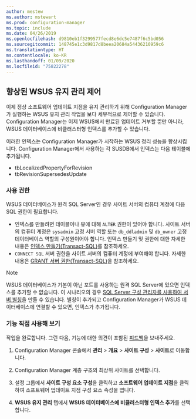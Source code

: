 ```yaml
---
author: mestew
ms.author: mstewart
ms.prod: configuration-manager
ms.topic: include
ms.date: 04/26/2019
ms.openlocfilehash: d9810eb1f3299577fecd8e6dc5e7487f6c5bd056
ms.sourcegitcommit: 148745e1c3d9817d8beea20684a54436210959c6
ms.translationtype: HT
ms.contentlocale: ko-KR
ms.lasthandoff: 01/09/2020
ms.locfileid: "75822278"
---
```

## <a name="improved-control-over-wsus-maintenance"></a>향상된 WSUS 유지 관리 제어
<!--41101009-->

이제 정상 소프트웨어 업데이트 지점을 유지 관리하기 위해 Configuration Manager가 실행하는 WSUS 유지 관리 작업을 보다 세부적으로 제어할 수 있습니다. Configuration Manager는 이제 WSUS에서 만료된 업데이트 거부할 뿐만 아니라, WSUS 데이터베이스에 비클러스터형 인덱스를 추가할 수 있습니다. 

이러한 인덱스는 Configuration Manager가 시작하는 WSUS 정리 성능을 향상시킵니다. Configuration Manager에서 사용하는 각 SUSDB에서 인덱스는 다음 테이블에 추가됩니다.

- tbLocalizedPropertyForRevision
- tbRevisionSupersedesUpdate

### <a name="permissions"></a>사용 권한

WSUS 데이터베이스가 원격 SQL Server인 경우 사이트 서버의 컴퓨터 계정에 다음 SQL 권한이 필요합니다.

- 인덱스를 만들려면 테이블이나 뷰에 대해 `ALTER` 권한이 있어야 합니다. 사이트 서버의 컴퓨터 계정은 `sysadmin` 고정 서버 역할 또는 `db_ddladmin` 및 `db_owner` 고정 데이터베이스 역할의 구성원이어야 합니다. 인덱스 만들기 및 권한에 대한 자세한 내용은 [인덱스 만들기(Transact-SQL)](https://docs.microsoft.com/sql/t-sql/statements/create-index-transact-sql?view=sql-server-2017#permissions)를 참조하세요.
- `CONNECT SQL` 서버 권한을 사이트 서버의 컴퓨터 계정에 부여해야 합니다. 자세한 내용은 [GRANT 서버 권한(Transact-SQL)](https://docs.microsoft.com/sql/t-sql/statements/grant-server-permissions-transact-sql?view=sql-server-2017)을 참조하세요.

> [!NOTE]  
>  WSUS 데이터베이스가 기본이 아닌 포트를 사용하는 원격 SQL Server에 있으면 인덱스를 추가할 수 없습니다. 이 시나리오의 경우 [SQL Server 구성 관리자를 사용하여 서버 별칭](https://docs.microsoft.com/sql/database-engine/configure-windows/create-or-delete-a-server-alias-for-use-by-a-client?view=sql-server-2017)을 만들 수 있습니다. 별칭이 추가되고 Configuration Manager가 WSUS 데이터베이스에 연결할 수 있으면, 인덱스가 추가됩니다. 

### <a name="try-it-out"></a>기능 직접 사용해 보기

작업을 완료합니다. 그런 다음, 기능에 대한 의견이 포함된 [피드백](/sccm/core/understand/find-help#product-feedback)을 보내주세요.

1. Configuration Manager 콘솔에서 **관리** > **개요** > **사이트 구성** > **사이트**로 이동합니다.

2. Configuration Manager 계층 구조의 최상위 사이트를 선택합니다.

3. 설정 그룹에서 **사이트 구성 요소 구성**을 클릭하고 **소프트웨어 업데이트 지점**을 클릭하여 소프트웨어 업데이트 지점 구성 요소 속성을 엽니다.

4. **WSUS 유지 관리** 탭에서 **WSUS 데이터베이스에 비클러스터형 인덱스 추가**를 선택합니다.
